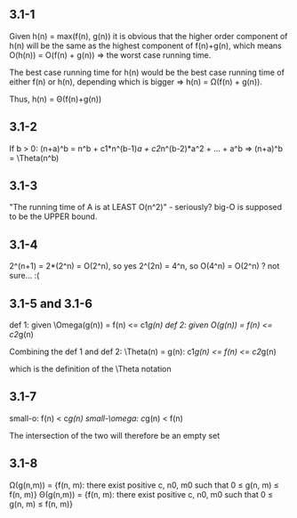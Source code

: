 
## 3.1-1
Given h(n) = max(f(n), g(n)) it is obvious that the higher order component of h(n) will be the same as the highest component of f(n)+g(n), which means O(h(n)) = O(f(n) + g(n)) => the worst case running time.

The best case running time for h(n) would be the best case running time of either f(n) or h(n), depending which is bigger => h(n) = &Omega;(f(n) + g(n)).

Thus, h(n) = &Theta;(f(n)+g(n))

## 3.1-2
If b > 0:
(n+a)^b = n^b + c1*n^(b-1)*a + c2*n^(b-2)*a^2 + ... + a^b
=> (n+a)^b = \Theta(n^b)

## 3.1-3
"The running time of A is at LEAST O(n^2)" - seriously?
big-O is supposed to be the UPPER bound.

## 3.1-4
2^(n+1) = 2*(2^n) = O(2^n), so yes
2^(2n) = 4^n, so O(4^n) = O(2^n) ? not sure... :(

## 3.1-5 and 3.1-6
def 1: given \Omega(g(n)) = f(n) <= c1*g(n)
def 2: given O(g(n)) = f(n) <= c2*g(n)

Combining the def 1 and def 2:
\Theta(n) = g(n): c1*g(n) <= f(n) <= c2*g(n)

which is the definition of the \Theta notation

## 3.1-7
small-o: f(n) < c*g(n)
small-\omega: c*g(n) < f(n)

The intersection of the two will therefore be an empty set

## 3.1-8
&Omega;(g(n,m)) = {f(n, m): there exist positive c, n0, m0 such that 0 &le; g(n, m) &le; f(n, m)}
&Theta;(g(n,m)) = {f(n, m): there exist positive c, n0, m0 such that 0 &le; g(n, m) &le; f(n, m)}
